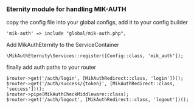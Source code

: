 ### Eternity module for handling MIK-AUTH

copy the config file into your global configs, add it to your config builder

```
'mik-auth' => include "global/mik-auth.php",
```

Add  MikAuthEternity to the ServiceContainer

```
\MikAuthEternity\Services::register([Config::class, 'mik_auth']);
```

finally add auth paths to your router

```
$router->get('/auth/login', [MikAuthRedirect::class, 'login'])();
$router->get('/auth/success/{token}', [MikAuthRedirect::class, 'success'])();
$router->pipe(MikAuthCheckMiddleware::class);
$router->get('/auth/logout', [MikAuthRedirect::class, 'logout'])();
```